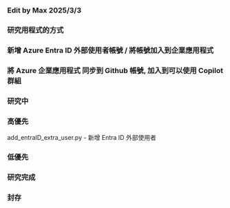 ### Edit by Max 2025/3/3
### 研究用程式的方式
### 新增 Azure Entra ID 外部使用者帳號 / 將帳號加入到企業應用程式
### 將 Azure 企業應用程式 同步到 Github 帳號, 加入到可以使用 Copilot 群組

### 研究中

### 高優先
add_entraID_extra_user.py - 新增 Entra ID 外部使用者

### 低優先



### 研究完成

### 封存   